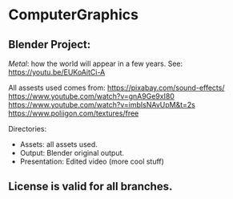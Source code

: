 # ComputerGraphics

## Blender Project:
*Metal*: how the world will appear in a few years.
See: https://youtu.be/EUKoAitCi-A

All assests used comes from:
https://pixabay.com/sound-effects/
https://www.youtube.com/watch?v=gnA9Ge9xI80
https://www.youtube.com/watch?v=imbIsNAvUpM&t=2s
https://www.poliigon.com/textures/free

Directories:
  - Assets: all assets used.
  - Output: Blender original output.
  - Presentation: Edited video (more cool stuff)

## License is valid for all branches.
